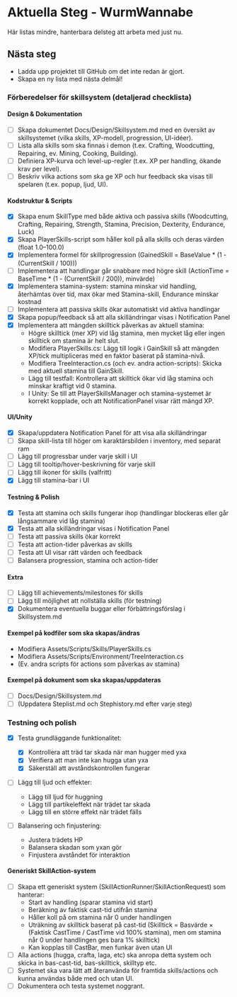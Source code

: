 # Aktuella Steg - WurmWannabe

Här listas mindre, hanterbara delsteg att arbeta med just nu.

## Nästa steg

- Ladda upp projektet till GitHub om det inte redan är gjort.
- Skapa en ny lista med nästa delmål!

### Förberedelser för skillsystem (detaljerad checklista)

#### Design & Dokumentation
- [ ] Skapa dokumentet Docs/Design/Skillsystem.md med en översikt av skillsystemet (vilka skills, XP-modell, progression, UI-idéer).
- [ ] Lista alla skills som ska finnas i demon (t.ex. Crafting, Woodcutting, Repairing, ev. Mining, Cooking, Building).
- [ ] Definiera XP-kurva och level-up-regler (t.ex. XP per handling, ökande krav per level).
- [ ] Beskriv vilka actions som ska ge XP och hur feedback ska visas till spelaren (t.ex. popup, ljud, UI).

#### Kodstruktur & Scripts
- [x] Skapa enum SkillType med både aktiva och passiva skills (Woodcutting, Crafting, Repairing, Strength, Stamina, Precision, Dexterity, Endurance, Luck)
- [x] Skapa PlayerSkills-script som håller koll på alla skills och deras värden (float 1.0–100.0)
- [x] Implementera formel för skillprogression (GainedSkill = BaseValue * (1 - (CurrentSkill / 100)))
- [ ] Implementera att handlingar går snabbare med högre skill (ActionTime = BaseTime * (1 - (CurrentSkill / 200)), minvärde)
- [x] Implementera stamina-system: stamina minskar vid handling, återhämtas över tid, max ökar med Stamina-skill, Endurance minskar kostnad
- [ ] Implementera att passiva skills ökar automatiskt vid aktiva handlingar
- [x] Skapa popup/feedback så att alla skilländringar visas i Notification Panel
- [x] Implementera att mängden skilltick påverkas av aktuell stamina:
    - Högre skilltick (mer XP) vid låg stamina, men mycket låg eller ingen skilltick om stamina är helt slut.
    - Modifiera PlayerSkills.cs: Lägg till logik i GainSkill så att mängden XP/tick multipliceras med en faktor baserat på stamina-nivå.
    - Modifiera TreeInteraction.cs (och ev. andra action-scripts): Skicka med aktuell stamina till GainSkill.
    - Lägg till testfall: Kontrollera att skilltick ökar vid låg stamina och minskar kraftigt vid 0 stamina.
    - I Unity: Se till att PlayerSkillsManager och stamina-systemet är korrekt kopplade, och att NotificationPanel visar rätt mängd XP.

#### UI/Unity
- [x] Skapa/uppdatera Notification Panel för att visa alla skilländringar
- [ ] Skapa skill-lista till höger om karaktärsbilden i inventory, med separat ram
- [ ] Lägg till progressbar under varje skill i UI
- [ ] Lägg till tooltip/hover-beskrivning för varje skill
- [ ] Lägg till ikoner för skills (valfritt)
- [x] Lägg till stamina-bar i UI

#### Testning & Polish
- [x] Testa att stamina och skills fungerar ihop (handlingar blockeras eller går långsammare vid låg stamina)
- [x] Testa att alla skilländringar visas i Notification Panel
- [ ] Testa att passiva skills ökar korrekt
- [ ] Testa att action-tider påverkas av skills
- [ ] Testa att UI visar rätt värden och feedback
- [ ] Balansera progression, stamina och action-tider

#### Extra
- [ ] Lägg till achievements/milestones för skills
- [ ] Lägg till möjlighet att nollställa skills (för testning)
- [x] Dokumentera eventuella buggar eller förbättringsförslag i Skillsystem.md

#### Exempel på kodfiler som ska skapas/ändras
- Modifiera Assets/Scripts/Skills/PlayerSkills.cs
- Modifiera Assets/Scripts/Environment/TreeInteraction.cs
- (Ev. andra scripts för actions som påverkas av stamina)

#### Exempel på dokument som ska skapas/uppdateras
- [ ] Docs/Design/Skillsystem.md
- [ ] (Uppdatera Steplist.md och Stephistory.md efter varje steg)

### Testning och polish
- [x] Testa grundläggande funktionalitet:
    - [x] Kontrollera att träd tar skada när man hugger med yxa
    - [x] Verifiera att man inte kan hugga utan yxa
    - [x] Säkerställ att avståndskontrollen fungerar

- [ ] Lägg till ljud och effekter:
    - Lägg till ljud för huggning
    - Lägg till partikeleffekt när trädet tar skada
    - Lägg till en större effekt när trädet fälls

- [ ] Balansering och finjustering:
    - Justera trädets HP
    - Balansera skadan som yxan gör
    - Finjustera avståndet för interaktion

#### Generiskt SkillAction-system
- [ ] Skapa ett generiskt system (SkillActionRunner/SkillActionRequest) som hanterar:
    - Start av handling (sparar stamina vid start)
    - Beräkning av faktisk cast-tid utifrån stamina
    - Håller koll på om stamina når 0 under handlingen
    - Uträkning av skilltick baserat på cast-tid (Skilltick = Basvärde × (Faktisk CastTime / CastTime vid 100% stamina), men om stamina når 0 under handlingen ges bara 1% skilltick)
    - Kan kopplas till CastBar, men funkar även utan UI
- [ ] Alla actions (hugga, crafta, laga, etc) ska anropa detta system och skicka in bas-cast-tid, bas-skilltick, skilltyp etc.
- [ ] Systemet ska vara lätt att återanvända för framtida skills/actions och kunna användas både med och utan UI.
- [ ] Dokumentera och testa systemet noggrant.